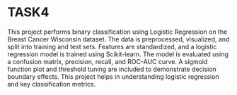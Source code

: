 # TASK4
This project performs binary classification using Logistic Regression on the Breast Cancer Wisconsin dataset. The data is preprocessed, visualized, and split into training and test sets. Features are standardized, and a logistic regression model is trained using Scikit-learn. The model is evaluated using a confusion matrix, precision, recall, and ROC-AUC curve. A sigmoid function plot and threshold tuning are included to demonstrate decision boundary effects. This project helps in understanding logistic regression and key classification metrics.
